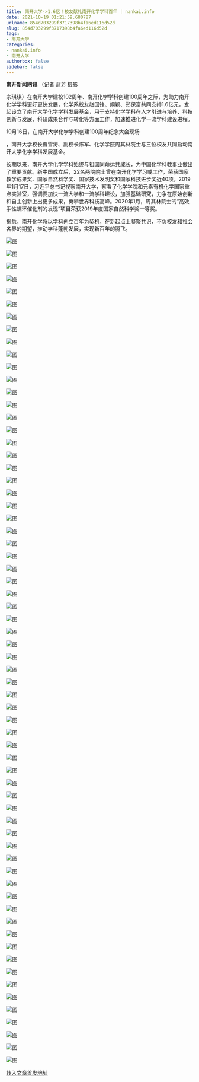 ```yaml
---
title: 南开大学->1.6亿！校友献礼南开化学学科百年 | nankai.info
date: 2021-10-19 01:21:59.680787
urlname: 854d703299f3717398b4fa6ed116d52d
slug: 854d703299f3717398b4fa6ed116d52d
tags: 
- 南开大学
categories:
- nankai.info
- 南开大学
authorbox: false
sidebar: false
---
```

**南开新闻网讯** （记者 蓝芳 摄影

宗琪琪）在南开大学建校102周年、南开化学学科创建100周年之际，为助力南开化学学科更好更快发展，化学系校友赵国锋、阚颖、郑保富共同支持1.6亿元，发起设立了南开大学化学学科发展基金，用于支持化学学科在人才引进与培养、科技创新与发展、科研成果合作与转化等方面工作，加速推进化学一流学科建设进程。

10月16日，在南开大学化学学科创建100周年纪念大会现场
<!--more-->
，南开大学校长曹雪涛、副校长陈军、化学学院周其林院士与三位校友共同启动南开大学化学学科发展基金。

长期以来，南开大学化学学科始终与祖国同命运共成长，为中国化学科教事业做出了重要贡献。新中国成立后，22名两院院士曾在南开化学学习或工作，荣获国家教学成果奖、国家自然科学奖、国家技术发明奖和国家科技进步奖近40项。2019年1月17日，习近平总书记视察南开大学，察看了化学学院和元素有机化学国家重点实验室，强调要加快一流大学和一流学科建设，加强基础研究，力争在原始创新和自主创新上出更多成果，勇攀世界科技高峰。2020年1月，周其林院士的“高效手性螺环催化剂的发现”项目荣获2019年度国家自然科学奖一等奖。

据悉，南开化学将以学科创立百年为契机，在新起点上凝聚共识，不负校友和社会各界的期望，推动学科蓬勃发展，实现新百年的腾飞。

![图](http://news.nankai.edu.cn/ywsd/system/2021/10/17/g)

![图](http://news.nankai.edu.cn/ywsd/system/2021/10/17/p)

![图](http://news.nankai.edu.cn/ywsd/system/2021/10/17/j)

![图](http://news.nankai.edu.cn/ywsd/system/2021/10/17/)

![图](http://news.nankai.edu.cn/ywsd/system/2021/10/17/b)

![图](http://news.nankai.edu.cn/ywsd/system/2021/10/17/c)

![图](http://news.nankai.edu.cn/ywsd/system/2021/10/17/c)

![图](http://news.nankai.edu.cn/ywsd/system/2021/10/17/c)

![图](http://news.nankai.edu.cn/ywsd/system/2021/10/17/2)

![图](http://news.nankai.edu.cn/ywsd/system/2021/10/17/8)

![图](http://news.nankai.edu.cn/ywsd/system/2021/10/17/8)

![图](http://news.nankai.edu.cn/ywsd/system/2021/10/17/7)

![图](http://news.nankai.edu.cn/ywsd/system/2021/10/17/_)

![图](http://news.nankai.edu.cn/ywsd/system/2021/10/17/3)

![图](http://news.nankai.edu.cn/ywsd/system/2021/10/17/1)

![图](http://news.nankai.edu.cn/ywsd/system/2021/10/17/1)

![图](http://news.nankai.edu.cn/ywsd/system/2021/10/17/2)

![图](http://news.nankai.edu.cn/ywsd/system/2021/10/17/4)

![图](http://news.nankai.edu.cn/ywsd/system/2021/10/17/0)

![图](http://news.nankai.edu.cn/ywsd/system/2021/10/17/0)

![图](http://news.nankai.edu.cn/ywsd/system/2021/10/17/0)

![图](http://news.nankai.edu.cn/ywsd/system/2021/10/17/3)

![图](http://news.nankai.edu.cn/ywsd/system/2021/10/17/0)

![图](http://news.nankai.edu.cn/ywsd/system/2021/10/17/0)

![图](http://news.nankai.edu.cn/)

![图](http://news.nankai.edu.cn/ywsd/system/2021/10/17/1)

![图](http://news.nankai.edu.cn/ywsd/system/2021/10/17/2)

![图](http://news.nankai.edu.cn/ywsd/system/2021/10/17/4)

![图](http://news.nankai.edu.cn/)

![图](http://news.nankai.edu.cn/ywsd/system/2021/10/17/0)

![图](http://news.nankai.edu.cn/ywsd/system/2021/10/17/0)

![图](http://news.nankai.edu.cn/ywsd/system/2021/10/17/0)

![图](http://news.nankai.edu.cn/)

![图](http://news.nankai.edu.cn/ywsd/system/2021/10/17/3)

![图](http://news.nankai.edu.cn/ywsd/system/2021/10/17/0)

![图](http://news.nankai.edu.cn/ywsd/system/2021/10/17/0)

![图](http://news.nankai.edu.cn/)

![图](http://news.nankai.edu.cn/ywsd/system/2021/10/17/c)

![图](http://news.nankai.edu.cn/ywsd/system/2021/10/17/i)

![图](http://news.nankai.edu.cn/ywsd/system/2021/10/17/p)

![图](http://news.nankai.edu.cn/)

![图](http://news.nankai.edu.cn/ywsd/system/2021/10/17/n)

![图](http://news.nankai.edu.cn/ywsd/system/2021/10/17/c)

![图](http://news.nankai.edu.cn/ywsd/system/2021/10/17/)

![图](http://news.nankai.edu.cn/ywsd/system/2021/10/17/u)

![图](http://news.nankai.edu.cn/ywsd/system/2021/10/17/d)

![图](http://news.nankai.edu.cn/ywsd/system/2021/10/17/e)

![图](http://news.nankai.edu.cn/ywsd/system/2021/10/17/)

![图](http://news.nankai.edu.cn/ywsd/system/2021/10/17/i)

![图](http://news.nankai.edu.cn/ywsd/system/2021/10/17/a)

![图](http://news.nankai.edu.cn/ywsd/system/2021/10/17/k)

![图](http://news.nankai.edu.cn/ywsd/system/2021/10/17/n)

![图](http://news.nankai.edu.cn/ywsd/system/2021/10/17/a)

![图](http://news.nankai.edu.cn/ywsd/system/2021/10/17/n)

![图](http://news.nankai.edu.cn/ywsd/system/2021/10/17/)

![图](http://news.nankai.edu.cn/ywsd/system/2021/10/17/s)

![图](http://news.nankai.edu.cn/ywsd/system/2021/10/17/w)

![图](http://news.nankai.edu.cn/ywsd/system/2021/10/17/e)

![图](http://news.nankai.edu.cn/ywsd/system/2021/10/17/n)

![图](http://news.nankai.edu.cn/)

![图](http://news.nankai.edu.cn/)

![图](http://news.nankai.edu.cn/ywsd/system/2021/10/17/:)

![图](http://news.nankai.edu.cn/ywsd/system/2021/10/17/p)

![图](http://news.nankai.edu.cn/ywsd/system/2021/10/17/t)

![图](http://news.nankai.edu.cn/ywsd/system/2021/10/17/t)

![图](http://news.nankai.edu.cn/ywsd/system/2021/10/17/h)

[转入文章首发地址](http://news.nankai.edu.cn/ywsd/system/2021/10/17/030048360.shtml)